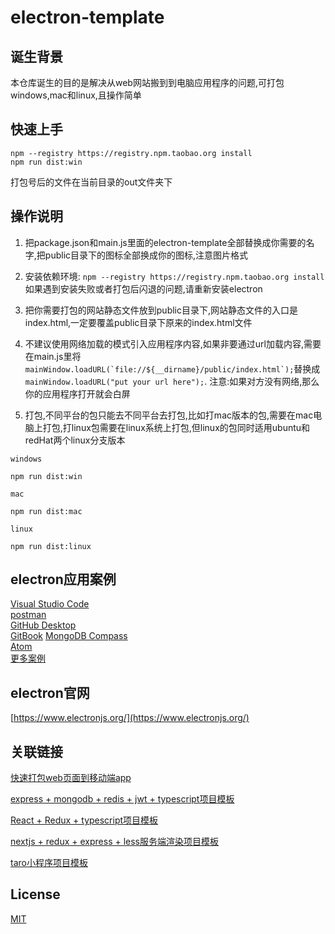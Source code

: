 # electron-template

## 诞生背景

本仓库诞生的目的是解决从web网站搬到到电脑应用程序的问题,可打包windows,mac和linux,且操作简单

## 快速上手

```shell
npm --registry https://registry.npm.taobao.org install
npm run dist:win
```

打包号后的文件在当前目录的out文件夹下  

## 操作说明

1. 把package.json和main.js里面的electron-template全部替换成你需要的名字,把public目录下的图标全部换成你的图标,注意图片格式

2. 安装依赖环境: ```npm --registry https://registry.npm.taobao.org install```  
如果遇到安装失败或者打包后闪退的问题,请重新安装electron  

3. 把你需要打包的网站静态文件放到public目录下,网站静态文件的入口是index.html,一定要覆盖public目录下原来的index.html文件

4. 不建议使用网络加载的模式引入应用程序内容,如果非要通过url加载内容,需要在main.js里将```mainWindow.loadURL(`file://${__dirname}/public/index.html`);```替换成```mainWindow.loadURL("put your url here");```.
注意:如果对方没有网络,那么你的应用程序打开就会白屏

5. 打包,不同平台的包只能去不同平台去打包,比如打mac版本的包,需要在mac电脑上打包,打linux包需要在linux系统上打包,但linux的包同时适用ubuntu和redHat两个linux分支版本  

```windows```

```shell
npm run dist:win
```

```mac```  

```shell
npm run dist:mac
```

```linux```  

```shell
npm run dist:linux
```

## electron应用案例

[Visual Studio Code](https://www.electronjs.org/apps/visual-studio-code)  
[postman](https://www.electronjs.org/apps/postman)  
[GitHub Desktop](https://www.electronjs.org/apps/github-desktop)  
[GitBook](https://www.electronjs.org/apps/gitbook)
[MongoDB Compass](https://www.electronjs.org/apps/mongodb-compass)  
[Atom](https://www.electronjs.org/apps/atom)  
[更多案例](https://www.electronjs.org/apps)

## electron官网

[https://www.electronjs.org/](https://www.electronjs.org/)

## 关联链接

[快速打包web页面到移动端app](https://github.com/zhoushoujian/cordova-template)  

[express + mongodb + redis + jwt + typescript项目模板](https://github.com/zhoushoujian/typescript-express-templates)  

[React + Redux + typescript项目模板](https://github.com/zhoushoujian/typescript-react-templates)  

[nextjs + redux + express + less服务端渲染项目模板](https://github.com/zhoushoujian/nextjs)

[taro小程序项目模板](https://github.com/zhoushoujian/taro)

## License

[MIT](./LICENSE)
